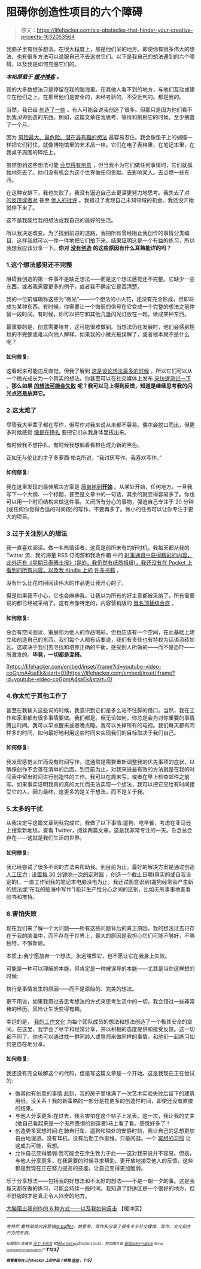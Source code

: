 # 阻碍你创造性项目的六个障碍

> 原文：<https://lifehacker.com/six-obstacles-that-hinder-your-creative-projects-1632053564>

我脑子里有很多想法。在很大程度上，那是他们呆的地方。即使你有很多伟大的想法，也有很多方法可以说服自己不去追求它们。以下是我自己的想法遇到的六个障碍，以及我是如何克服它们的。



***本帖原载于*** [***缓冲博客***](http://open.bufferapp.com/6-ways-brain-stops-me-from-creating-fight-back/) ***。***

我的大多数想法只是停留在我的脑海里。在其他人看不到的地方，与他们互动或建立在他们之上。在那里他们是安全的，未经考验的，不受批判的。都是我的。

当然，我已经 [创造了一些](http://blog.bufferapp.com/author/courtney) 。有人可能会说我创造了很多。但那只是因为他们看不到我*没有*创造的东西。例如，这篇文章在我思考、等待和挑剔它的时候，至少搁置了一个月。

因为 [风险最大、最危险、潜在最有趣的想法](https://blog.bufferapp.com/uncomfortable-creativity-create-amazing-content) 最容易忍住。我会像垫子上的蝴蝶一样把它们钉住，就像博物馆里的艺术品一样。它们在电子表格里，在笔记本里，在我桌子周围的碎纸上。

虽然想到这些想法可能 [会觉得有创意](http://blog.bufferapp.com/creativity-methods-more-ideas) ，但当我不为它们做任何事情时，它们就孤独地死去了。他们没有机会为这个世界做任何贡献。去影响某人。去点燃一些东西。

在这种安排下，我也失败了。我没有逼迫自己去更深更努力地思考。我失去了对 [的反馈或者对](http://blog.bufferapp.com/a-simple-guide-to-better-coaching-and-feedback-in-your-company) 甚至 [他人的批评](http://blog.bufferapp.com/haters-and-critics-how-to-deal-with-people-judging-you-and-your-work) 。我错过了发现自己未知领域的机会。我还没开始就停下来了。

这不是我能给我的想法或我自己的最好的生活。

所以我决定改变。为了找到前进的道路，我把所有曾经阻止我创作的事情分类编目，这样我就可以一件一件地把它们拍下来。结果证明这是一个有益的练习，所以我想我应该分享一下。**你对** [**没有创造**](https://lifehacker.com/why-creativity-blocks-happen-and-how-to-overcome-them-5940145) **的这些原因有什么耳熟能详的吗？**

### 1.这个想法感觉还不完整

阻碍我创造的第一件事不是缺乏想法——而是这个想法感觉还不完整。它缺少一些东西，或者我需要更多的例子，或者我不确定它是否清楚。

我的一位前编辑称这些为“微光”——一个想法的小火花，还没有完全形成，但即将成为某种东西。有时候，你需要让一个微弱的信号在它变成一个完整的想法之前停留一段时间。有时候，你可以把它和其他几盏闪光灯放在一起，做成某种东西。

最重要的是，创意需要培育，这可能很难做到。当想法仍在发展时，他们会感到尴尬的不完整或难以向他人解释。如果我的小微光被误解了，或者根本就不是什么呢？

#### 如何修复:

这看起来可能违反直觉，但我了解到 [这是谈论想法最多的时候](http://open.bufferapp.com/one-will-steal-startup-idea/) ，所以它们可以从一个微光成长为一个真实的想法。你甚至可以在社交媒体上发布 [来快速测试一下](http://blog.bufferapp.com/a-scientific-guide-to-writing-great-headlines-on-twitter-facebook-and-your-blog) 。**那么如果** [**的想法可能会失败**](https://lifehacker.com/reframe-how-you-think-about-failure-by-changing-its-def-596193760) **呢？我可以马上得到反馈，知道是继续思考我的闪光点还是放弃它。**

### 2.这太难了

尽管我大半辈子都在写作，但写作对我来说从来都不容易。偶尔会脱口而出，但更多时候感觉 [像是在挣扎](http://blog.bufferapp.com/5-ways-to-get-through-writers-block-or-content-marketing-fatigue) 要把它们从我身体里拔出来。

有时候我不想挣扎。有时候我想躺着看橙色成为新的黑色。

正如无与伦比的才子多萝西·帕克所说，“我讨厌写作。我喜欢写作。”

#### 如何修复:

我在这里发现的最佳解决方案是 [简单地到**开始**](https://blog.bufferapp.com/the-power-of-imperfect-starts-how-good-do-you-really-need-to-be-to-start) 。从某处开始，任何地方。一旦我写下一个大纲、一个标题，甚至是文章中的一句话，其余的就变得容易多了。你也可以用一个时间结构来做这件事。关闭所有分心的事物，强迫自己专注于 20 分钟(或任何你觉得合适的时间段)的写作，不要再多了。微小的任务可以让你专注于更大的项目。

### 3.过于关注别人的想法

我一直喜欢阅读。做一名热情读者，这真是前所未有的好时机。我每天都从我的 Twitter 流、我的海量 RSS 订阅源和我收件箱 中的 [时事通讯中获得精彩的内容，此外还有《星期日泰晤士报》(是的，我仍然有纸质报纸)，我还没有在 Pocket 上看到的所有内容，以及我 Kindle 上的](https://blog.bufferapp.com/shareable-content-newsletters-and-tools) [许多书籍](https://www.youtube.com/watch?v=uEQXxp3nqlw) 。

没有什么比花时间阅读伟大的作品更让我开心的了。

但是如果我不小心，它也会麻痹我，让我以为所有的好主意都被采纳了，所有需要说的都已经被采纳了。这有点像特定的，内容营销版的 [冒名顶替综合症](https://lifehacker.com/feel-like-youre-faking-it-that-might-not-be-a-bad-thin-5928639) 。

#### 如何修复:

总会有空间阅读、策展和为他人的作品喝彩。但也应该有一个空间，在此基础上建立和创造自己的东西。我们每个人都有话要说，我们有责任也有特权为话语添砖加瓦。这取决于我们去寻找和培养正确的平衡，感受别人所做的——而不是恐吓——所激发的。**毕竟，一切都是混搭。**

 [https://lifehacker.com/embed/inset/iframe?id=youtube-video-coGpmA4saEk&start=0](https://lifehacker.com/embed/inset/iframe?id=youtube-video-coGpmA4saEk&start=0) 

### 4.你太忙于其他工作了

甚至在我输入这些词的时候，我意识到它们是多么站不住脚的借口。当然，我在工作和家里都有很多事情要做。我们都是。但无论如何，你总是会为对你重要的事情腾出时间。我可以早点醒来或者晚点睡。我可以关掉所有的电视。我们每天都有同样多的时间，如何最好地利用这些时间来实现我们的目标取决于我们自己。

#### 如何修复:

我发现感觉太忙而没有时间写作，这通常是需要重新调整我的优先事项的症状，以确保创作不会落在清单的后面。到目前为止，对我来说最有效的方法就是在我的时间表中留出时间进行创造性的工作。我可以在周末写，或者在早上检查邮件之前写。如果事实证明我真的真的太忙而无法实现一个想法，我可以把它交给有时间接受它的人。因为最终，这更多的是关于想法，而不是关于我。

### 5.太多的干扰

从我决定写这篇文章到我完成它，我做了以下事情:遛狗，吃早餐，考虑在亚马逊上搜索新地毯，查看 Twitter，阅读两篇文章。这是我非常专注的一天。杂念总会存在——这就是我们生活的世界。

#### 如何修复:

我已经尝试了很多不同的方法来帮助我。到目前为止，最好的解决方案是通过创造 [人工压力](http://blog.bufferapp.com/7-examples-of-how-creative-constraints-can-lead-to-amazing-work) : [设置每 30 分钟响一次的定时器](https://lifehacker.com/productivity-101-a-primer-to-the-pomodoro-technique-1598992730) ，创造一个截止日期(真实的或自我设定的)，一直工作到我的笔记本电脑没电为止。我还试图意识到(遛狗经常会产生新的想法或“在我的脑海中写作”)和非生产性分心之间的区别，比如无所事事地查看脸书和推特。

### 6.害怕失败

现在我们来了解一个大问题——所有这些问题背后的真正原因。我的想法过去只存在于我的脑海中，而不存在于世界上，最大的原因是我担心它们可能不够好，不够独特，不够新颖。

本质上:我宁愿放弃一个想法，永远埋葬它，也不愿让它在我身上失败。

可能是一种可以理解的本能，但肯定是一种被误导的本能——尤其是当你这样想的时候:

执行是事情发生的原因——而不是原始的、完美的想法。

更不用说，如果我用过去思考想法的方式来思考生活中的一切，我会错过一些非常棒的经历。风险让生活变得有趣。

幸运的是， [我的工作文化](http://www.slideshare.net/Bufferapp/buffer-culture-04) 为每个团队成员的想法和想法创造了一个极其安全的空间。在这里，我学会了尽早和经常分享，并以积极的态度提供和接受反馈。这一切都不同了。你也可以通过找一群同龄人或导师来做同样的事情，和他们一起练习如何更自在地分享。

#### 如何修复:

我还没有完全破解这个的代码，但是写这篇文章是一个开始。这是我现在正在尝试的:

*   做其他有创意的事情:此刻，我的房子里堆满了一次艺术实验失败后留下的建筑用纸。没关系！我的新策略的一部分是花更多的创造性时间，即使还没有直接的结果。
*   与他人分享更多:在过去，我会害怕在这个帖子上发表。这一次，我让我的丈夫(他自己看起来是一个无所畏惧的创造者)马上看了看。感觉好多了！
*   创造更多冥想时间:在骑自行车、遛狗和独处的安静时刻，我让自己的思想更加自由地漫游。没有耳机，没有后勤工作思维。只是闲逛。一个 [冥想的习惯](http://blog.bufferapp.com/how-meditation-affects-your-brain) 让这成为可能，我想。
*   允许自己变得脆弱:我可能会在余生致力于此——这对我来说并不容易。但是，与他人分享更多，在我需要的时候寻求帮助，更开放地接受他人的反馈，这些都是我现在正在努力提高的技能，让自己变得更加脆弱。

乐于分享想法——包括我的好想法和不太好的想法——不是一朝一夕的事。这是我每天都在做的练习，可能会持续一段时间。我知道了舒适区是一个很好的地方，但不舒服的才是真正令人兴奋的地方。

[大脑阻止我创作的 6 种方式——以及我如何反击](http://open.bufferapp.com/6-ways-brain-stops-me-from-creating-fight-back/) 【缓冲区】

* * *

*<small>考特尼·塞特单挑内容营销</small>*[*<small>@ buffer</small>*](https://twitter.com/buffer)*<small>。她思考、写作和分享了很多关于社交媒体、写作、文化和生产力的东西。</small>*<small></small>

<small><small>*标题图片改编自*</small> [<small>*马丁·卡佩克*</small>](http://www.shutterstock.com/pic.mhtml?id=102990731&src=id) <small>*和*</small>[<small>*Mike ledray*</small>](http://www.shutterstock.com/pic.mhtml?id=66745219&src=id)<small>*(Shutterstock)。附加图片由*</small> [<small>*剧组*</small>](http://blog.pickcrew.com/feel-like-an-impostor-youre-not-alone/)<small>*[<small>*美男子气*</small>](http://www.artofmanliness.com/2012/07/30/the-company-mans-guide-to-starting-a-side-hustle-part-i-confronting-your-objections/)<small></small>*[<small>*福布斯*</small>](http://www.forbes.com/sites/margiewarrell/2013/04/22/is-comfort-holding-you-back/) <small>*照片由*</small>[<small>*Nottsexminer*</small>](https://www.flickr.com/photos/nottsexminer/7077803691)<small></small>*[<small>*Sasquatch I*</small>](https://flic.kr/p/bUgXoP)***</small>***T123】***</small>

<small>***<small>*想看看你在 Lifehacker 上的作品？邮箱*</small> [<small>*安迪*</small>](mailto:andy@lifehacker.com) <small>*。*T15】</small>***</small>

<small></small>